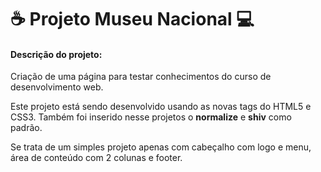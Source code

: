 # :coffee: Projeto Museu Nacional :computer:

#### Descrição do projeto:

Criação de uma página para testar conhecimentos do curso de desenvolvimento web. 

Este projeto está sendo desenvolvido usando as novas tags do HTML5 e CSS3. Também foi inserido nesse projetos o **normalize** e **shiv** como padrão.

Se trata de um simples projeto apenas com cabeçalho com logo e menu, área de conteúdo com 2 colunas e footer.

